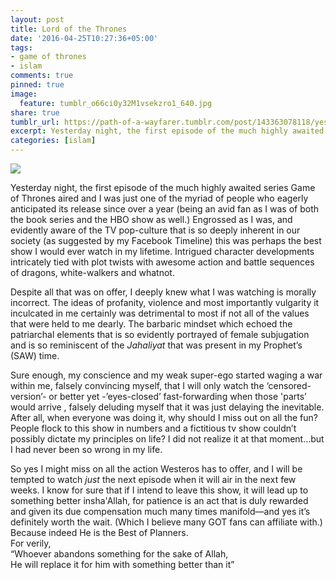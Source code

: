 ```yaml
---
layout: post
title: Lord of the Thrones
date: '2016-04-25T10:27:36+05:00'
tags:
- game of thrones
- islam
comments: true
pinned: true
image:
  feature: tumblr_o66ci0y32M1vsekzro1_640.jpg
share: true
tumblr_url: https://path-of-a-wayfarer.tumblr.com/post/143363078118/yesterday-night-the-first-episode-of-the-much
excerpt: Yesterday night, the first episode of the much highly awaited series Game of Thrones aired and I was just one of the myriad of people who eagerly anticipated its release since over a year....
categories: [islam]
---
```

 ![](/tumblr_files/tumblr_o66ci0y32M1vsekzro1_640.jpg)  

Yesterday night, the first episode of the much highly awaited series Game of Thrones aired and I was just one of the myriad of people who eagerly anticipated its release since over a year (being an avid fan as I was of both   
the book series and the HBO show as well.) Engrossed as I was, and evidently aware of the TV pop-culture that is so deeply inherent in our society (as suggested by my Facebook Timeline) this was perhaps the best show I would ever watch in my lifetime. Intrigued character developments intricately tied with plot twists with awesome action and battle sequences of dragons, white-walkers and whatnot.

Despite all that was on offer, I deeply knew what I was watching is morally incorrect. The ideas of profanity, violence and most importantly vulgarity it inculcated in me certainly was detrimental to most if not all of the values that were held to me dearly. The barbaric mindset which echoed the patriarchal elements that is so evidently portrayed of female subjugation and is so reminiscent of the _Jahaliyat_ that was present in my Prophet’s (SAW) time.

Sure enough, my conscience and my weak super-ego started waging a war within me, falsely convincing myself, that I will only watch the ‘censored-version’- or better yet -’eyes-closed’ fast-forwarding when those 'parts’ would arrive , falsely deluding myself that it was just delaying the inevitable. After all, when everyone was doing it, why should I miss out on all the fun? People flock to this show in numbers and a fictitious tv show couldn’t possibly dictate my principles on life? I did not realize it at that moment…but I had never been so wrong in my life.

So yes I might miss on all the action Westeros has to offer, and I will be tempted to watch _just_ the next episode when it will air in the next few weeks. I know for sure that if I intend to leave this show, it will lead up to something better insha'Allah, for patience is an act that is duly rewarded and given its due compensation much many times manifold—and yes it’s definitely worth the wait. (Which I believe many GOT fans can affiliate with.)  
Because indeed He is the Best of Planners.  
For verily,   
“Whoever abandons something for the sake of Allah,  
He will replace it for him with something better than it”

